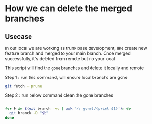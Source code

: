# How we can delete the merged branches

## Usecase

In our local we are working as trunk base development, like create new feature branch and merged to your main branch.
Once merged successfully, it's deleted from remote but no your local

This script will find the `gone` branches and delete it locally and remote

Step 1 : run this command, will ensure local branchs are gone

```bash
git fetch --prune
```

Step 2 : run below command clean the gone branches

```bash

for b in $(git branch -vv | awk '/: gone]/{print $1}'); do
  git branch -D "$b"
done

```
